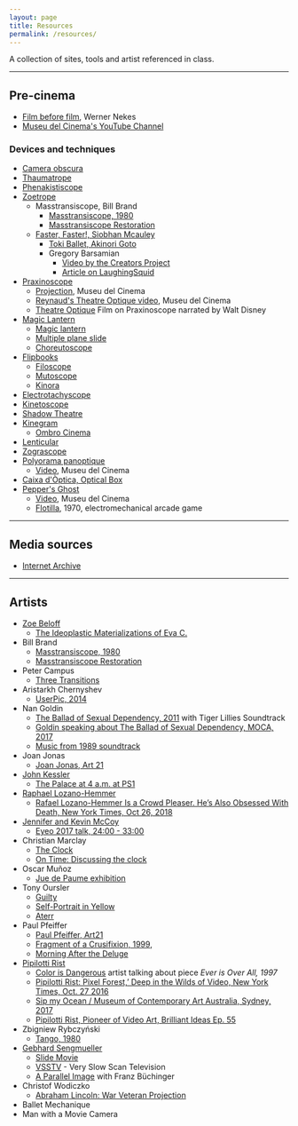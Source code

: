```yaml
---
layout: page
title: Resources
permalink: /resources/
---
```


A collection of sites, tools and artist referenced in class.

---
## Pre-cinema

* [Film before film](https://www.youtube.com/watch?v=fKTvEsvH59g), Werner Nekes
* [Museu del Cinema's YouTube Channel](https://www.youtube.com/channel/UCIibfnCg3YhDh8gJFNhBcLQ)

### Devices and techniques

* [Camera obscura](https://en.wikipedia.org/wiki/Camera_obscura)
* [Thaumatrope](https://en.wikipedia.org/wiki/Thaumatrope)
* [Phenakistiscope](https://en.wikipedia.org/wiki/Phenakistiscope)
* [Zoetrope](https://en.wikipedia.org/wiki/Zoetrope)
	* Masstransiscope, Bill Brand
		* [Masstransiscope, 1980](https://www.youtube.com/watch?v=d-2oxMB8U-E)
		* [Masstransiscope Restoration](https://www.youtube.com/watch?v=c-_eHFXqxpQ)
  * [Faster, Faster!, Siobhan Mcauley](http://abrooksart.com/portfolio/siobhan-mcauley/)
	* [Toki Ballet, Akinori Goto](https://vimeo.com/193223122)
	* Gregory Barsamian
		* [Video by the Creators Project](https://www.youtube.com/watch?v=4cmDcZY9Trc)
		* [Article on LaughingSquid](https://laughingsquid.com/spinning-animated-sculptures-by-gregory-barsamian/)
* [Praxinoscope](https://en.wikipedia.org/wiki/Praxinoscope)
	* [Projection](https://www.youtube.com/watch?v=wrHflL3Fb-I), Museu del Cinema
	* [Reynaud's Theatre Optique video](https://www.youtube.com/watch?v=e4zQ49zgclM), Museu del Cinema
	* [Theatre Optique](https://www.youtube.com/watch?v=TAUA6pg_EXk) Film on Praxinoscope narrated by Walt Disney
* [Magic Lantern](https://en.wikipedia.org/wiki/Magic_lantern)
	* [Magic lantern](https://www.youtube.com/watch?v=q9kLpfbHCjk)
	* [Multiple plane slide](https://www.youtube.com/watch?v=sAcGf1-m9-c)
	* [Choreutoscope](https://www.youtube.com/watch?v=Wqck3ET9vto)
* [Flipbooks](https://en.wikipedia.org/wiki/Flip_book)
	* [Filoscope](https://www.youtube.com/watch?v=wYS_55YlRDc)
	* [Mutoscope](https://www.youtube.com/watch?v=R75QpPehOXs)
	* [Kinora](https://en.wikipedia.org/wiki/Kinora)
* [Electrotachyscope](https://en.wikipedia.org/wiki/Electrotachyscope)
* [Kinetoscope](https://en.wikipedia.org/wiki/Kinetoscope)
* [Shadow Theatre](https://www.youtube.com/watch?v=T3ztg6VZuNI)
* [Kinegram](https://en.wikipedia.org/wiki/Barrier_grid_animation_and_stereography) 
	* [Ombro Cinema](https://www.youtube.com/watch?v=svlFbL84SfU)
* [Lenticular](https://en.wikipedia.org/wiki/Lenticular_printing)
* [Zograscope](https://en.wikipedia.org/wiki/Zograscope)
* [Polyorama panoptique](https://en.wikipedia.org/wiki/Polyorama_Panoptique)
	* [Video](https://www.youtube.com/watch?v=1r5O9cWRQ4c), Museu del Cinema
* [Caixa d'Òptica, Optical Box](https://www.youtube.com/watch?v=ygomb3-yyhM)
* [Pepper's Ghost](https://en.wikipedia.org/wiki/Pepper%27s_ghost)
	* [Video](https://www.youtube.com/watch?v=Ipnk8rEEgy4), Museu del Cinema
	* [Flotilla](https://www.youtube.com/watch?v=rDFaqnwp9Rg), 1970, electromechanical arcade game

---
## Media sources

* [Internet Archive](http://archive.org/)

---
## Artists

* [Zoe Beloff](http://www.zoebeloff.com)
	* [The Ideoplastic Materializations of Eva C.](http://www.zoebeloff.com/eva/)
* Bill Brand
	* [Masstransiscope, 1980](https://www.youtube.com/watch?v=d-2oxMB8U-E)
	* [Masstransiscope Restoration](https://www.youtube.com/watch?v=c-_eHFXqxpQ)
* Peter Campus
	* [Three Transitions](https://www.youtube.com/watch?v=Ar99AfOJ2o8)
* Aristarkh Chernyshev
	* [UserPic, 2014](https://vimeo.com/110937131)
* Nan Goldin
	* [The Ballad of Sexual Dependency, 2011](https://www.youtube.com/watch?v=PlZJMS1wwsU) with Tiger Lillies Soundtrack
	* [Goldin speaking about The Ballad of Sexual Dependency, MOCA, 2017](https://www.youtube.com/watch?v=iDSvD0yhjWQ)
	* [Music from 1989 soundtrack](https://www.youtube.com/playlist?list=PLoTdNh8NUV7wNQWSsqXDinq187aO-Ewoa)
* Joan Jonas
	* [Joan Jonas, Art 21](https://art21.org/artist/joan-jonas/)
* [John Kessler](http://www.jonkessler.com/)
	* [The Palace at 4 a.m. at PS1](https://www.youtube.com/watch?v=k-uBggfiMGo)
* [Raphael Lozano-Hemmer](http://www.lozano-hemmer.com/)
	* [Rafael Lozano-Hemmer Is a Crowd Pleaser. He’s Also Obsessed With Death, New York Times, Oct 26, 2018](https://www.nytimes.com/2018/10/26/arts/design/rafael-lozano-hemmer-hirshhorn.html)
* [Jennifer and Kevin McCoy](http://mccoyspace.com/)
	* [Eyeo 2017 talk, 24:00 - 33:00](https://vimeo.com/232544899)
* Christian Marclay
	* [The Clock](https://www.youtube.com/watch?v=xp4EUryS6ac)
	* [On Time: Discussing the clock](https://www.youtube.com/watch?v=EQ_wKD6XQTM)
* Oscar Muñoz
	* [Jue de Paume exhibition](https://vimeo.com/98543782)
* Tony Oursler
	* [Guilty](https://www.youtube.com/watch?v=zbj-Nsqg11E)
	* [Self-Portrait in Yellow](https://www.youtube.com/watch?v=OkSOLlmTFoc&t=5s)
	* [Aterr](https://www.youtube.com/watch?v=StwsM_riSf0)
* Paul Pfeiffer
	* [Paul Pfeiffer, Art21](https://art21.org/artist/paul-pfeiffer/)
	* [Fragment of a Crusifixion, 1999](https://www.youtube.com/watch?v=cu12tN8AJdU), 
	* [Morning After the Deluge](https://www.youtube.com/watch?v=9-i_JTR7eMc)
* [Pipilotti Rist](https://pipilottirist.net/)
	* [Color is Dangerous](http://channel.louisiana.dk/video/pipilotti-rist-color-dangerous) artist talking about piece *Ever is Over All, 1997*
	* [Pipilotti Rist: Pixel Forest,’ Deep in the Wilds of Video, New York Times, Oct. 27 2016](https://www.nytimes.com/2016/10/28/arts/design/pipilotti-rist-pixel-forest-deep-in-the-wilds-of-video.html)
	* [Sip my Ocean / Museum of Contemporary Art Australia, Sydney, 2017](https://www.youtube.com/watch?v=866ifa-TewQ)
	* [Pipilotti Rist, Pioneer of Video Art, Brilliant Ideas Ep. 55](https://www.youtube.com/watch?v=nCusgvPo5vM)
* Zbigniew Rybczyński
	* [Tango, 1980](https://vimeo.com/90339479)
* [Gebhard Sengmueller](http://www.gebseng.com)
	* [Slide Movie](https://vimeo.com/143231146)
	* [VSSTV](https://vimeo.com/143231190) - Very Slow Scan Television
	* [A Parallel Image](https://vimeo.com/143229255) with Franz Büchinger
* Christof Wodiczko
	* [Abraham Lincoln: War Veteran Projection](https://vimeo.com/53446621)
* Ballet Mechanique
* Man with a Movie Camera